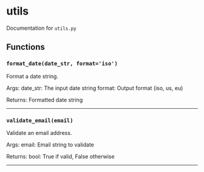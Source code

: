 # utils

Documentation for `utils.py`

## Functions

### `format_date(date_str, format='iso')`

Format a date string.

Args:
    date_str: The input date string
    format: Output format (iso, us, eu)

Returns:
    Formatted date string

---

### `validate_email(email)`

Validate an email address.

Args:
    email: Email string to validate

Returns:
    bool: True if valid, False otherwise

---
